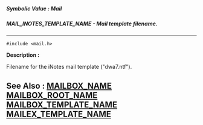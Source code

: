 ##### Symbolic Value : Mail
##### MAIL_INOTES_TEMPLATE_NAME - Mail template filename.
---
```
#include <mail.h>
```
**Description :**

Filename for the iNotes mail template ("dwa7.ntf").

**See Also :**
[MAILBOX_NAME](/reference/Symb/MAILBOX_NAME)
[MAILBOX_ROOT_NAME](/reference/Symb/MAILBOX_ROOT_NAME)
[MAILBOX_TEMPLATE_NAME](/reference/Symb/MAILBOX_TEMPLATE_NAME)
[MAILEX_TEMPLATE_NAME](/reference/Symb/MAILEX_TEMPLATE_NAME)
---
